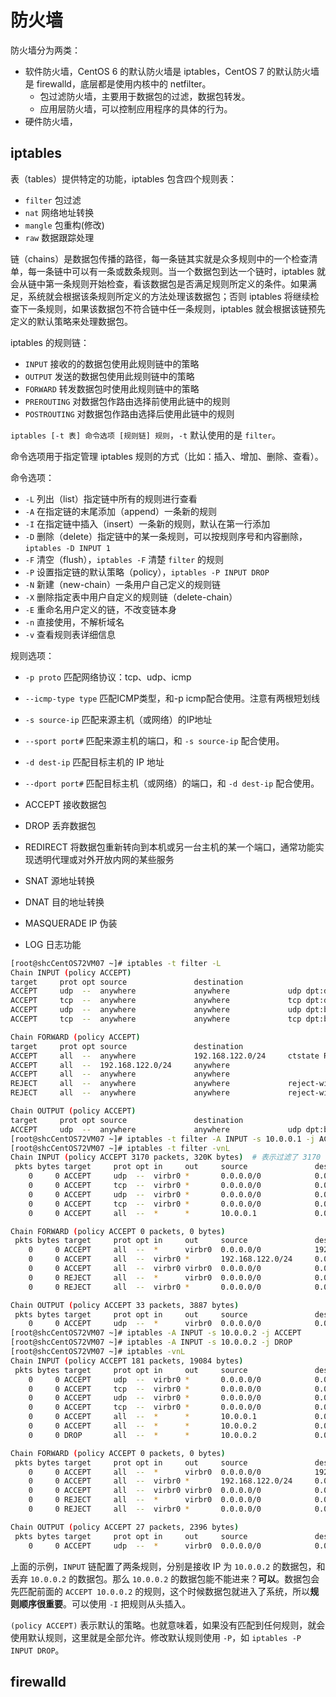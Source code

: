 # 防火墙

防火墙分为两类：

- 软件防火墙，CentOS 6 的默认防火墙是 iptables，CentOS 7 的默认防火墙是 firewalld，底层都是使用内核中的 netfilter。
  - 包过滤防火墙，主要用于数据包的过滤，数据包转发。
  - 应用层防火墙，可以控制应用程序的具体的行为。
- 硬件防火墙，

## iptables

表（tables）提供特定的功能，iptables 包含四个规则表：

- `filter` 包过滤
- `nat` 网络地址转换
- `mangle` 包重构(修改)
- `raw` 数据跟踪处理

链（chains）是数据包传播的路径，每一条链其实就是众多规则中的一个检查清单，每一条链中可以有一条或数条规则。当一个数据包到达一个链时，iptables 就会从链中第一条规则开始检查，看该数据包是否满足规则所定义的条件。如果满足，系统就会根据该条规则所定义的方法处理该数据包；否则 iptables 将继续检查下一条规则，如果该数据包不符合链中任一条规则，iptables 就会根据该链预先定义的默认策略来处理数据包。

iptables 的规则链：

- `INPUT` 接收的的数据包使用此规则链中的策略
- `OUTPUT` 发送的数据包使用此规则链中的策略
- `FORWARD` 转发数据包时使用此规则链中的策略
- `PREROUTING` 对数据包作路由选择前使用此链中的规则
- `POSTROUTING` 对数据包作路由选择后使用此链中的规则

`iptables [-t 表] 命令选项 [规则链] 规则`，`-t` 默认使用的是 `filter`。

命令选项用于指定管理 iptables 规则的方式（比如：插入、增加、删除、查看）。

命令选项：

- `-L` 列出（list）指定链中所有的规则进行查看
- `-A` 在指定链的末尾添加（append）一条新的规则
- `-I` 在指定链中插入（insert）一条新的规则，默认在第一行添加
- `-D` 删除（delete）指定链中的某一条规则，可以按规则序号和内容删除，`iptables -D INPUT 1`
- `-F` 清空（flush），`iptables -F` 清楚 `filter` 的规则
- `-P` 设置指定链的默认策略（policy），`iptables -P INPUT DROP`
- `-N` 新建（new-chain）一条用户自己定义的规则链
- `-X` 删除指定表中用户自定义的规则链（delete-chain）
- `-E` 重命名用户定义的链，不改变链本身
- `-n` 直接使用，不解析域名
- `-v` 查看规则表详细信息

规则选项：

- `-p proto` 匹配网络协议：tcp、udp、icmp
- `--icmp-type type` 匹配ICMP类型，和-p icmp配合使用。注意有两根短划线
- `-s source-ip` 匹配来源主机（或网络）的IP地址
- `--sport port#` 匹配来源主机的端口，和 `-s source-ip` 配合使用。
- `-d dest-ip` 匹配目标主机的 IP 地址
- `--dport port#` 匹配目标主机（或网络）的端口，和 `-d dest-ip` 配合使用。

- ACCEPT 接收数据包
- DROP 丢弃数据包
- REDIRECT 将数据包重新转向到本机或另一台主机的某一个端口，通常功能实现透明代理或对外开放内网的某些服务
- SNAT 源地址转换
- DNAT 目的地址转换
- MASQUERADE IP 伪装
- LOG 日志功能

```bash
[root@shcCentOS72VM07 ~]# iptables -t filter -L
Chain INPUT (policy ACCEPT)
target     prot opt source               destination
ACCEPT     udp  --  anywhere             anywhere             udp dpt:domain
ACCEPT     tcp  --  anywhere             anywhere             tcp dpt:domain
ACCEPT     udp  --  anywhere             anywhere             udp dpt:bootps
ACCEPT     tcp  --  anywhere             anywhere             tcp dpt:bootps

Chain FORWARD (policy ACCEPT)
target     prot opt source               destination
ACCEPT     all  --  anywhere             192.168.122.0/24     ctstate RELATED,ESTABLISHED
ACCEPT     all  --  192.168.122.0/24     anywhere
ACCEPT     all  --  anywhere             anywhere
REJECT     all  --  anywhere             anywhere             reject-with icmp-port-unreachable
REJECT     all  --  anywhere             anywhere             reject-with icmp-port-unreachable

Chain OUTPUT (policy ACCEPT)
target     prot opt source               destination
ACCEPT     udp  --  anywhere             anywhere             udp dpt:bootpc
[root@shcCentOS72VM07 ~]# iptables -t filter -A INPUT -s 10.0.0.1 -j ACCEPT  # 可以接收从 IP 为 10.0.0.1 发送的数据包
[root@shcCentOS72VM07 ~]# iptables -t filter -vnL
Chain INPUT (policy ACCEPT 3170 packets, 320K bytes)  # 表示过滤了 3170 个数据包，320 KB
 pkts bytes target     prot opt in     out     source               destination
    0     0 ACCEPT     udp  --  virbr0 *       0.0.0.0/0            0.0.0.0/0            udp dpt:53
    0     0 ACCEPT     tcp  --  virbr0 *       0.0.0.0/0            0.0.0.0/0            tcp dpt:53
    0     0 ACCEPT     udp  --  virbr0 *       0.0.0.0/0            0.0.0.0/0            udp dpt:67
    0     0 ACCEPT     tcp  --  virbr0 *       0.0.0.0/0            0.0.0.0/0            tcp dpt:67
    0     0 ACCEPT     all  --  *      *       10.0.0.1             0.0.0.0/0

Chain FORWARD (policy ACCEPT 0 packets, 0 bytes)
 pkts bytes target     prot opt in     out     source               destination
    0     0 ACCEPT     all  --  *      virbr0  0.0.0.0/0            192.168.122.0/24     ctstate RELATED,ESTABLISHED
    0     0 ACCEPT     all  --  virbr0 *       192.168.122.0/24     0.0.0.0/0
    0     0 ACCEPT     all  --  virbr0 virbr0  0.0.0.0/0            0.0.0.0/0
    0     0 REJECT     all  --  *      virbr0  0.0.0.0/0            0.0.0.0/0            reject-with icmp-port-unreachable
    0     0 REJECT     all  --  virbr0 *       0.0.0.0/0            0.0.0.0/0            reject-with icmp-port-unreachable

Chain OUTPUT (policy ACCEPT 33 packets, 3887 bytes)
 pkts bytes target     prot opt in     out     source               destination
    0     0 ACCEPT     udp  --  *      virbr0  0.0.0.0/0            0.0.0.0/0            udp dpt:68
[root@shcCentOS72VM07 ~]# iptables -A INPUT -s 10.0.0.2 -j ACCEPT
[root@shcCentOS72VM07 ~]# iptables -A INPUT -s 10.0.0.2 -j DROP
[root@shcCentOS72VM07 ~]# iptables -vnL
Chain INPUT (policy ACCEPT 181 packets, 19084 bytes)
 pkts bytes target     prot opt in     out     source               destination
    0     0 ACCEPT     udp  --  virbr0 *       0.0.0.0/0            0.0.0.0/0            udp dpt:53
    0     0 ACCEPT     tcp  --  virbr0 *       0.0.0.0/0            0.0.0.0/0            tcp dpt:53
    0     0 ACCEPT     udp  --  virbr0 *       0.0.0.0/0            0.0.0.0/0            udp dpt:67
    0     0 ACCEPT     tcp  --  virbr0 *       0.0.0.0/0            0.0.0.0/0            tcp dpt:67
    0     0 ACCEPT     all  --  *      *       10.0.0.1             0.0.0.0/0
    0     0 ACCEPT     all  --  *      *       10.0.0.2             0.0.0.0/0
    0     0 DROP       all  --  *      *       10.0.0.2             0.0.0.0/0

Chain FORWARD (policy ACCEPT 0 packets, 0 bytes)
 pkts bytes target     prot opt in     out     source               destination
    0     0 ACCEPT     all  --  *      virbr0  0.0.0.0/0            192.168.122.0/24     ctstate RELATED,ESTABLISHED
    0     0 ACCEPT     all  --  virbr0 *       192.168.122.0/24     0.0.0.0/0
    0     0 ACCEPT     all  --  virbr0 virbr0  0.0.0.0/0            0.0.0.0/0
    0     0 REJECT     all  --  *      virbr0  0.0.0.0/0            0.0.0.0/0            reject-with icmp-port-unreachable
    0     0 REJECT     all  --  virbr0 *       0.0.0.0/0            0.0.0.0/0            reject-with icmp-port-unreachable

Chain OUTPUT (policy ACCEPT 27 packets, 2396 bytes)
 pkts bytes target     prot opt in     out     source               destination
    0     0 ACCEPT     udp  --  *      virbr0  0.0.0.0/0            0.0.0.0/0            udp dpt:68
```

上面的示例，`INPUT` 链配置了两条规则，分别是接收 IP 为 `10.0.0.2` 的数据包，和丢弃 `10.0.0.2` 的数据包。那么 `10.0.0.2` 的数据包能不能进来？**可以**。数据包会先匹配前面的 `ACCEPT 10.0.0.2` 的规则，这个时候数据包就进入了系统，所以**规则顺序很重要**。可以使用 `-I` 把规则从头插入。

`(policy ACCEPT)` 表示默认的策略。也就意味着，如果没有匹配到任何规则，就会使用默认规则，这里就是全部允许。修改默认规则使用 `-P`，如 `iptables -P INPUT DROP`。

## firewalld
